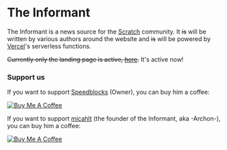 # The Informant

The Informant is a news source for the [Scratch](https://scratch.mit.edu/) community.  It ~~is~~ will be written by various authors around the website and ~~is~~ will be powered by [Vercel](https://vercel.com)'s serverless functions.

~~Currently only the landing page is active, [here](https://informant.micahlindley.com).~~ It's active now!

### Support us

If you want to support [Speedblocks](https://scratch.mit.edu/users/sargentcoding2019) (Owner), you can buy him a coffee:

[![Buy Me A Coffee](https://cdn.glitch.com/5f5ab845-2cb8-4210-b34a-03b1f032163a%2Fbuy%20me%20a%20coffee.png?v=1604162736764)](https://buymeacoff.ee/spdblx)

If you want to support [micahlt](https://github.com/micahlt) (the founder of the Informant, aka -Archon-), you can buy him a coffee:

[![Buy Me A Coffee](https://cdn.buymeacoffee.com/buttons/lato-red.png)](https://buymeacoff.ee/micahlt)
